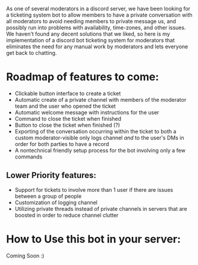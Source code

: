 As one of several moderators in a discord server, we have been looking for a ticketing system bot to allow members to have a private conversation with all moderators to avoid needing members to private message us, and possibly run into problems with availability, time-zones, and other issues. We haven't found any decent solutions that we liked, so here is my implementation of a discord bot ticketing system for moderators that eliminates the need for any manual work by moderators and lets everyone get back to chatting.

# Roadmap of features to come:
- Clickable button interface to create a ticket
- Automatic create of a private channel with members of the moderator team and the user who opened the ticket
- Automatic welcome message with instructions for the user
- Command to close the ticket when finished
- Button to close the ticket when finished (?)
- Exporting of the conversation occurring within the ticket to both a custom moderator-visible only logs channel *and* to the user's DMs in order for both parties to have a record
- A nontechnical friendly setup process for the bot involving only a few commands

## Lower Priority features:
- Support for tickets to involve more than 1 user if there are issues between a group of people
- Customization of logging channel
- Utilizing private threads instead of private channels in servers that are boosted in order to reduce channel clutter

# How to Use this bot in your server:
Coming Soon :)
